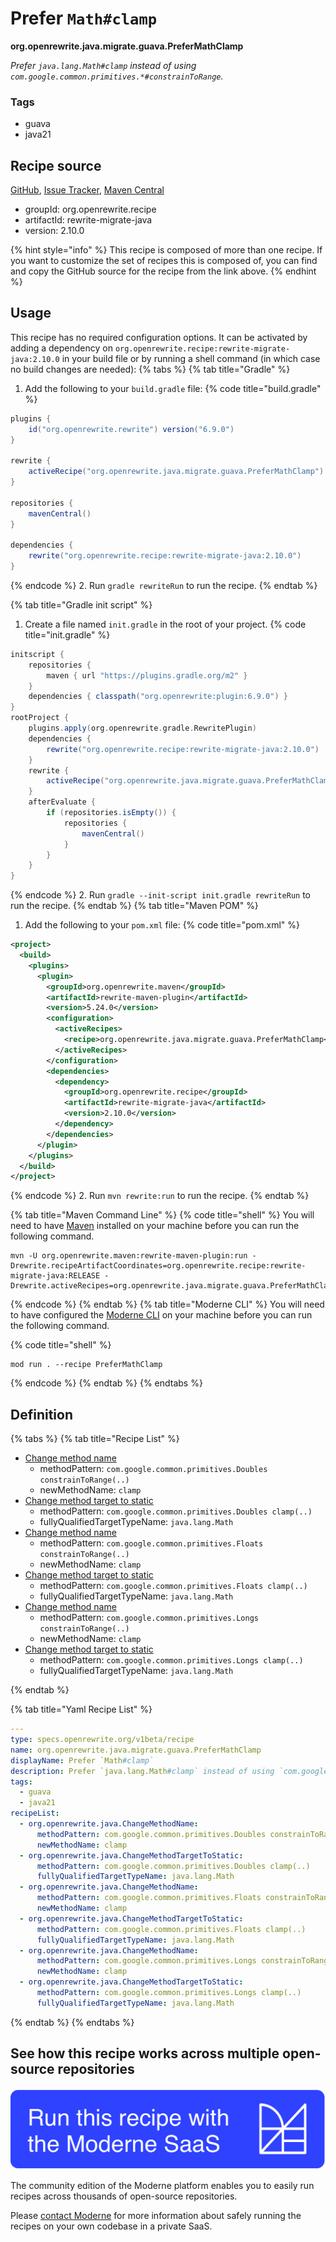 # Prefer `Math#clamp`

**org.openrewrite.java.migrate.guava.PreferMathClamp**

_Prefer `java.lang.Math#clamp` instead of using `com.google.common.primitives.*#constrainToRange`._

### Tags

* guava
* java21

## Recipe source

[GitHub](https://github.com/openrewrite/rewrite-migrate-java/blob/main/src/main/resources/META-INF/rewrite/no-guava.yml), [Issue Tracker](https://github.com/openrewrite/rewrite-migrate-java/issues), [Maven Central](https://central.sonatype.com/artifact/org.openrewrite.recipe/rewrite-migrate-java/2.10.0/jar)

* groupId: org.openrewrite.recipe
* artifactId: rewrite-migrate-java
* version: 2.10.0

{% hint style="info" %}
This recipe is composed of more than one recipe. If you want to customize the set of recipes this is composed of, you can find and copy the GitHub source for the recipe from the link above.
{% endhint %}

## Usage

This recipe has no required configuration options. It can be activated by adding a dependency on `org.openrewrite.recipe:rewrite-migrate-java:2.10.0` in your build file or by running a shell command (in which case no build changes are needed): 
{% tabs %}
{% tab title="Gradle" %}
1. Add the following to your `build.gradle` file:
{% code title="build.gradle" %}
```groovy
plugins {
    id("org.openrewrite.rewrite") version("6.9.0")
}

rewrite {
    activeRecipe("org.openrewrite.java.migrate.guava.PreferMathClamp")
}

repositories {
    mavenCentral()
}

dependencies {
    rewrite("org.openrewrite.recipe:rewrite-migrate-java:2.10.0")
}
```
{% endcode %}
2. Run `gradle rewriteRun` to run the recipe.
{% endtab %}

{% tab title="Gradle init script" %}
1. Create a file named `init.gradle` in the root of your project.
{% code title="init.gradle" %}
```groovy
initscript {
    repositories {
        maven { url "https://plugins.gradle.org/m2" }
    }
    dependencies { classpath("org.openrewrite:plugin:6.9.0") }
}
rootProject {
    plugins.apply(org.openrewrite.gradle.RewritePlugin)
    dependencies {
        rewrite("org.openrewrite.recipe:rewrite-migrate-java:2.10.0")
    }
    rewrite {
        activeRecipe("org.openrewrite.java.migrate.guava.PreferMathClamp")
    }
    afterEvaluate {
        if (repositories.isEmpty()) {
            repositories {
                mavenCentral()
            }
        }
    }
}
```
{% endcode %}
2. Run `gradle --init-script init.gradle rewriteRun` to run the recipe.
{% endtab %}
{% tab title="Maven POM" %}
1. Add the following to your `pom.xml` file:
{% code title="pom.xml" %}
```xml
<project>
  <build>
    <plugins>
      <plugin>
        <groupId>org.openrewrite.maven</groupId>
        <artifactId>rewrite-maven-plugin</artifactId>
        <version>5.24.0</version>
        <configuration>
          <activeRecipes>
            <recipe>org.openrewrite.java.migrate.guava.PreferMathClamp</recipe>
          </activeRecipes>
        </configuration>
        <dependencies>
          <dependency>
            <groupId>org.openrewrite.recipe</groupId>
            <artifactId>rewrite-migrate-java</artifactId>
            <version>2.10.0</version>
          </dependency>
        </dependencies>
      </plugin>
    </plugins>
  </build>
</project>
```
{% endcode %}
2. Run `mvn rewrite:run` to run the recipe.
{% endtab %}

{% tab title="Maven Command Line" %}
{% code title="shell" %}
You will need to have [Maven](https://maven.apache.org/download.cgi) installed on your machine before you can run the following command.

```shell
mvn -U org.openrewrite.maven:rewrite-maven-plugin:run -Drewrite.recipeArtifactCoordinates=org.openrewrite.recipe:rewrite-migrate-java:RELEASE -Drewrite.activeRecipes=org.openrewrite.java.migrate.guava.PreferMathClamp
```
{% endcode %}
{% endtab %}
{% tab title="Moderne CLI" %}
You will need to have configured the [Moderne CLI](https://docs.moderne.io/moderne-cli/cli-intro) on your machine before you can run the following command.

{% code title="shell" %}
```shell
mod run . --recipe PreferMathClamp
```
{% endcode %}
{% endtab %}
{% endtabs %}

## Definition

{% tabs %}
{% tab title="Recipe List" %}
* [Change method name](../../../java/changemethodname.md)
  * methodPattern: `com.google.common.primitives.Doubles constrainToRange(..)`
  * newMethodName: `clamp`
* [Change method target to static](../../../java/changemethodtargettostatic.md)
  * methodPattern: `com.google.common.primitives.Doubles clamp(..)`
  * fullyQualifiedTargetTypeName: `java.lang.Math`
* [Change method name](../../../java/changemethodname.md)
  * methodPattern: `com.google.common.primitives.Floats constrainToRange(..)`
  * newMethodName: `clamp`
* [Change method target to static](../../../java/changemethodtargettostatic.md)
  * methodPattern: `com.google.common.primitives.Floats clamp(..)`
  * fullyQualifiedTargetTypeName: `java.lang.Math`
* [Change method name](../../../java/changemethodname.md)
  * methodPattern: `com.google.common.primitives.Longs constrainToRange(..)`
  * newMethodName: `clamp`
* [Change method target to static](../../../java/changemethodtargettostatic.md)
  * methodPattern: `com.google.common.primitives.Longs clamp(..)`
  * fullyQualifiedTargetTypeName: `java.lang.Math`

{% endtab %}

{% tab title="Yaml Recipe List" %}
```yaml
---
type: specs.openrewrite.org/v1beta/recipe
name: org.openrewrite.java.migrate.guava.PreferMathClamp
displayName: Prefer `Math#clamp`
description: Prefer `java.lang.Math#clamp` instead of using `com.google.common.primitives.*#constrainToRange`.
tags:
  - guava
  - java21
recipeList:
  - org.openrewrite.java.ChangeMethodName:
      methodPattern: com.google.common.primitives.Doubles constrainToRange(..)
      newMethodName: clamp
  - org.openrewrite.java.ChangeMethodTargetToStatic:
      methodPattern: com.google.common.primitives.Doubles clamp(..)
      fullyQualifiedTargetTypeName: java.lang.Math
  - org.openrewrite.java.ChangeMethodName:
      methodPattern: com.google.common.primitives.Floats constrainToRange(..)
      newMethodName: clamp
  - org.openrewrite.java.ChangeMethodTargetToStatic:
      methodPattern: com.google.common.primitives.Floats clamp(..)
      fullyQualifiedTargetTypeName: java.lang.Math
  - org.openrewrite.java.ChangeMethodName:
      methodPattern: com.google.common.primitives.Longs constrainToRange(..)
      newMethodName: clamp
  - org.openrewrite.java.ChangeMethodTargetToStatic:
      methodPattern: com.google.common.primitives.Longs clamp(..)
      fullyQualifiedTargetTypeName: java.lang.Math

```
{% endtab %}
{% endtabs %}

## See how this recipe works across multiple open-source repositories

[![Moderne Link Image](/.gitbook/assets/ModerneRecipeButton.png)](https://app.moderne.io/recipes/org.openrewrite.java.migrate.guava.PreferMathClamp)

The community edition of the Moderne platform enables you to easily run recipes across thousands of open-source repositories.

Please [contact Moderne](https://moderne.io/product) for more information about safely running the recipes on your own codebase in a private SaaS.
